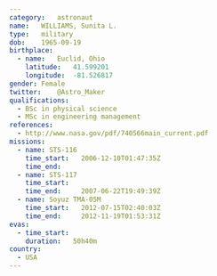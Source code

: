 ```yaml
---
category:	astronaut
name:	WILLIAMS, Sunita L.
type:	military
dob:	1965-09-19
birthplace:
  - name:	Euclid, Ohio
    latitude:	41.599201
    longitude:	-81.526817
gender:	Female
twitter:	@Astro_Maker
qualifications:
  - BSc in physical science
  - MSc in engineering management
references:
  - http://www.nasa.gov/pdf/740566main_current.pdf
missions:
  - name: STS-116
    time_start:   2006-12-10T01:47:35Z
    time_end:     
  - name: STS-117
    time_start:   
    time_end:     2007-06-22T19:49:39Z
  - name: Soyuz TMA-05M
    time_start:   2012-07-15T02:40:03Z
    time_end:     2012-11-19T01:53:31Z
evas:
  - time_start: 
    duration:   50h40m
country:
  - USA
---
```


